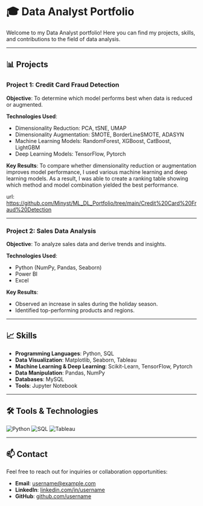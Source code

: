 # 🎓 Data Analyst Portfolio

Welcome to my Data Analyst portfolio! Here you can find my projects, skills, and contributions to the field of data analysis.

---

## 📊 Projects

### Project 1: Credit Card Fraud Detection
**Objective**: To determine which model performs best when data is reduced or augmented.

**Technologies Used**:
- Dimensionality Reduction: PCA, tSNE, UMAP
- Dimensionality Augmentation: SMOTE, BorderLineSMOTE, ADASYN
- Machine Learning Models: RandomForest, XGBoost, CatBoost, LightGBM
- Deep Learning Models: TensorFlow, Pytorch 

**Key Results**:
To compare whether dimensionality reduction or augmentation improves model performance, 
I used various machine learning and deep learning models. 
As a result, I was able to create a ranking table showing which method and model combination yielded the best performance.

url:  https://github.com/Minyst/ML_DL_Portfolio/tree/main/Credit%20Card%20Fraud%20Detection

---

### Project 2: Sales Data Analysis
**Objective**: To analyze sales data and derive trends and insights.

**Technologies Used**:
- Python (NumPy, Pandas, Seaborn)
- Power BI
- Excel

**Key Results**:
- Observed an increase in sales during the holiday season.
- Identified top-performing products and regions.

---

## 📈 Skills

- **Programming Languages**: Python, SQL
- **Data Visualization**: Matplotlib, Seaborn, Tableau
- **Machine Learning & Deep Learning**: Scikit-Learn, TensorFlow, Pytorch
- **Data Manipulation**: Pandas, NumPy
- **Databases**: MySQL
- **Tools**: Jupyter Notebook

---

## 🛠️ Tools & Technologies

![Python](https://img.shields.io/badge/Python-3776AB?style=for-the-badge&logo=python&logoColor=white)
![SQL](https://img.shields.io/badge/SQL-4479A1?style=for-the-badge&logo=postgresql&logoColor=white)
![Tableau](https://img.shields.io/badge/Tableau-E97627?style=for-the-badge&logo=tableau&logoColor=white)

---

## 📫 Contact

Feel free to reach out for inquiries or collaboration opportunities:

- **Email**: [username@example.com](mailto:username@example.com)
- **LinkedIn**: [linkedin.com/in/username](https://www.linkedin.com/in/username)
- **GitHub**: [github.com/username](https://github.com/username)

